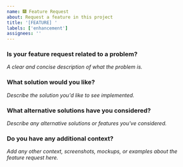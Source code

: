 ```yaml
---
name: 🎆 Feature Request
about: Request a feature in this project
title: '[FEATURE] '
labels: ['enhancement']
assignees: ''
---
```


### Is your feature request related to a problem?
*A clear and concise description of what the problem is.*

### What solution would you like? 
*Describe the solution you'd like to see implemented.*

### What alternative solutions have you considered?
*Describe any alternative solutions or features you've considered.*

### Do you have any additional context?
*Add any other context, screenshots, mockups, or examples about the feature request here.*
